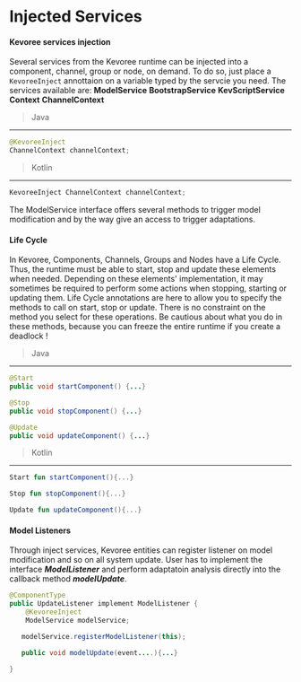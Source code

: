 # Injected Services

#### Kevoree services injection
Several services from the Kevoree runtime can be injected into a component, channel, group or node, on demand. To do so, just place a `KevoreeInject` annottaion on a variable typed by the servcie you need. The services available are:
**ModelService**
**BootstrapService**
**KevScriptService**
**Context**
**ChannelContext**

>Java
*************

``` Java
@KevoreeInject
ChannelContext channelContext;
```

>Kotlin
*************

```kotlin
KevoreeInject ChannelContext channelContext;
```

The ModelService interface offers several methods to trigger model modification and by the way give an access to trigger adaptations.

#### Life Cycle
In Kevoree, Components, Channels, Groups and Nodes have a Life Cycle.
Thus, the runtime must be able to  start, stop and update these elements when needed.
Depending on these elements' implementation, it may sometimes be required to perform some actions when stopping, starting or updating them.
Life Cycle annotations are here to allow you to specify the methods to call on start, stop or update.
There is no constraint on the method you select for these operations.
<span class="warning-bloc"><span class="fa fa-exclamation-triangle fa-lg orange"></span> Be cautious about what you do in these methods, because you can freeze the entire runtime if you create a deadlock !</span>
>Java
*************

``` Java
@Start
public void startComponent() {...}

@Stop
public void stopComponent() {...}

@Update
public void updateComponent() {...}
```
>Kotlin
*************

```kotlin
Start fun startComponent(){...}

Stop fun stopComponent(){...}

Update fun updateComponent(){...}
```

#### Model Listeners

Through inject services, Kevoree entities can register listener on model modification and so on all system update.
User has to implement the interface ***ModelListener*** and perform adaptatoin analysis directly into the callback method ***modelUpdate***.

```java
@ComponentType
public UpdateListener implement ModelListener {
    @KevoreeInject
    ModelService modelService;

   modelService.registerModelListener(this);

   public void modelUpdate(event....){...}

}
```

